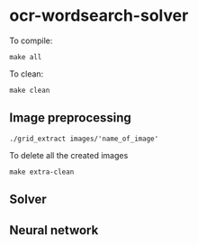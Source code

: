 # ocr-wordsearch-solver

To compile:
```
make all
```
To clean:
```
make clean
```
## Image preprocessing
```
./grid_extract images/'name_of_image'
```
To delete all the created images
```
make extra-clean
```

## Solver

## Neural network
